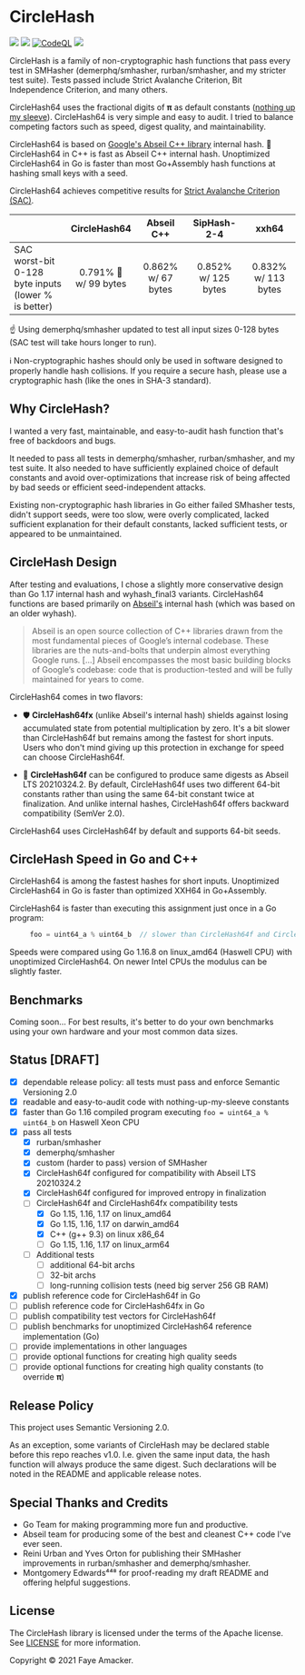 # CircleHash

[![](https://github.com/fxamacker/circlehash/workflows/CI/badge.svg)](https://github.com/fxamacker/circlehash/actions?query=workflow%3ACI)
[![](https://github.com/fxamacker/circlehash/workflows/linters/badge.svg)](https://github.com/fxamacker/circlehash/actions?query=workflow%3Alinters)
[![CodeQL](https://github.com/fxamacker/circlehash/actions/workflows/codeql-analysis.yml/badge.svg)](https://github.com/fxamacker/circlehash/actions/workflows/codeql-analysis.yml)
[![](https://github.com/fxamacker/circlehash/workflows/cover%20100%25/badge.svg)](https://github.com/fxamacker/circlehash/actions?query=workflow%3A%22cover+100%25%22)

CircleHash is a family of non-cryptographic hash functions that pass every test in SMHasher (demerphq/smhasher, rurban/smhasher, and my stricter test suite).  Tests passed include Strict Avalanche Criterion, Bit Independence Criterion, and many others.

CircleHash64 uses the fractional digits of **π** as default constants ([nothing up my sleeve](https://en.wikipedia.org/wiki/Nothing-up-my-sleeve_number)). CircleHash64 is very simple and easy to audit.  I tried to balance competing factors such as speed, digest quality, and maintainability.

CircleHash64 is based on [Google's Abseil C++ library](https://abseil.io/about/) internal hash.  🚀  CircleHash64 in C++ is fast as Abseil C++ internal hash. Unoptimized CircleHash64 in Go is faster than most Go+Assembly hash functions at hashing small keys with a seed.

CircleHash64 achieves competitive results for [Strict Avalanche Criterion (SAC)](https://en.wikipedia.org/wiki/Avalanche_effect#Strict_avalanche_criterion).

|                | CircleHash64 | Abseil C++ | SipHash-2-4 | xxh64 |
| :---           | :---:         | :---:  | :---: | :---: |
| SAC worst-bit <br/> 0-128 byte inputs <br/> (lower % is better) | 0.791% 🥇 <br/> w/ 99 bytes | 0.862% <br/> w/ 67 bytes | 0.852% <br/> w/ 125 bytes | 0.832% <br/> w/ 113 bytes |

☝️ Using demerphq/smhasher updated to test all input sizes 0-128 bytes (SAC test will take hours longer to run).

ℹ️ Non-cryptographic hashes should only be used in software designed to properly handle hash collisions.  If you require a secure hash, please use a cryptographic hash (like the ones in SHA-3 standard).

## Why CircleHash?

I wanted a very fast, maintainable, and easy-to-audit hash function that's free of backdoors and bugs.

It needed to pass all tests in demerphq/smhasher, rurban/smhasher, and my test suite.  It also needed to have sufficiently explained choice of default constants and avoid over-optimizations that increase risk of being affected by bad seeds or efficient seed-independent attacks.

Existing non-cryptographic hash libraries in Go either failed SMhasher tests, didn't support seeds, were too slow, were overly complicated, lacked sufficient explanation for their default constants, lacked sufficient tests, or appeared to be unmaintained.

## CircleHash Design

After testing and evaluations, I chose a slightly more conservative design than Go 1.17 internal hash and wyhash_final3 variants.  CircleHash64 functions are based primarily on [Abseil's](https://abseil.io/about/) internal hash (which was based on an older wyhash).

> Abseil is an open source collection of C++ libraries drawn from the most fundamental pieces of Google’s internal codebase. These libraries are the nuts-and-bolts that underpin almost everything Google runs. [...] Abseil encompasses the most basic building blocks of Google’s codebase: code that is production-tested and will be fully maintained for years to come.

CircleHash64 comes in two flavors:

- 🛡️ **CircleHash64fx** (unlike Abseil's internal hash) shields against losing accumulated state from potential multiplication by zero. It's a bit slower than CircleHash64f but remains among the fastest for short inputs. Users who don't mind giving up this protection in exchange for speed can choose CircleHash64f.

- 🚀 **CircleHash64f** can be configured to produce same digests as Abseil LTS 20210324.2.  By default, CircleHash64f uses two different 64-bit constants rather than using the same 64-bit constant twice at finalization.  And unlike internal hashes, CircleHash64f offers backward compatibility (SemVer 2.0).

CircleHash64 uses CircleHash64f by default and supports 64-bit seeds.

## CircleHash Speed in Go and C++

CircleHash64 is among the fastest hashes for short inputs. Unoptimized CircleHash64 in Go is faster than optimized XXH64 in Go+Assembly.

CircleHash64 is faster than executing this assignment just once in a Go program:

```Go 
     foo = uint64_a % uint64_b  // slower than CircleHash64f and CircleHash64fx on Haswell Xeon
```

Speeds were compared using Go 1.16.8 on linux_amd64 (Haswell CPU) with unoptimized CircleHash64. On newer Intel CPUs the modulus can be slightly faster.

## Benchmarks

Coming soon... For best results, it's better to do your own benchmarks using your own hardware and your most common data sizes.

## Status [DRAFT]
  - [x] dependable release policy: all tests must pass and enforce Semantic Versioning 2.0
  - [x] readable and easy-to-audit code with nothing-up-my-sleeve constants
  - [x] faster than Go 1.16 compiled program executing `foo = uint64_a % uint64_b` on Haswell Xeon CPU
  - [x] pass all tests
      - [x] rurban/smhasher
      - [x] demerphq/smhasher
      - [x] custom (harder to pass) version of SMHasher 
      - [x] CircleHash64f configured for compatibility with Abseil LTS 20210324.2
      - [x] CircleHash64f configured for improved entropy in finalization
      - [ ] CircleHash64f and CircleHash64fx compatibility tests
          - [x] Go 1.15, 1.16, 1.17 on linux_amd64
          - [x] Go 1.15, 1.16, 1.17 on darwin_amd64
          - [x] C++ (g++ 9.3) on linux x86_64
          - [ ] Go 1.15, 1.16, 1.17 on linux_arm64
      - [ ] Additional tests
          - [ ] additional 64-bit archs
          - [ ] 32-bit archs
          - [ ] long-running collision tests (need big server 256 GB RAM)
  - [x] publish reference code for CircleHash64f in Go
  - [ ] publish reference code for CircleHash64fx in Go
  - [ ] publish compatibility test vectors for CircleHash64f
  - [ ] publish benchmarks for unoptimized CircleHash64 reference implementation (Go)
  - [ ] provide implementations in other languages
  - [ ] provide optional functions for creating high quality seeds
  - [ ] provide optional functions for creating high quality constants (to override **π**)

## Release Policy

This project uses Semantic Versioning 2.0.  

As an exception, some variants of CircleHash may be declared stable before this repo reaches v1.0.  I.e. given the same input data, the hash function will always produce the same digest.  Such declarations will be noted in the README and applicable release notes.

## Special Thanks and Credits
  - Go Team for making programming more fun and productive.
  - Abseil team for producing some of the best and cleanest C++ code I've ever seen.
  - Reini Urban and Yves Orton for publishing their SMHasher improvements in rurban/smhasher and demerphq/smhasher.
  - Montgomery Edwards⁴⁴⁸ for proof-reading my draft README and offering helpful suggestions.

## License

The CircleHash library is licensed under the terms of the Apache license. See [LICENSE](LICENSE) for more information.

Copyright © 2021 Faye Amacker.
